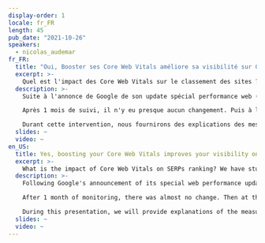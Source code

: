 ```yaml
---
display-order: 1
locale: fr_FR
length: 45
pub_date: "2021-10-26"
speakers:
  - nicolas_audemar
fr_FR:
  title: "Oui, Booster ses Core Web Vitals améliore sa visibilité sur Google"
  excerpt: >-
    Quel est l'impact des Core Web Vitals sur le classement des sites ? C'est ce que nous avons étudié chez SISTRIX, et nous vous partagerons nos résultats.
  description: >-
    Suite à l'annonce de Google de son update spécial performance web ([en savoir plus](https://www.sistrix.fr/blog/google-deploie-la-mise-a-jour-page-experience/)) SISTRIX a engagé des mesures pour suivre les performances d'un échantillon représentatifs de centaines de milliers de sites.

    Après 1 mois de suivi, il n'y eu presque aucun changement. Puis à la fin officielle du déploiement, nous avons découvert que les sites ayant des CWV médiocres ont perdu 3,7 points de pourcentage de moins que la moyenne. Ceux qui en ont de bons ont bondi d'un point ([en savoir plus](https://www.sistrix.fr/blog/mise-a-jour-de-lexperience-des-pages-les-core-web-vitals-sont-un-facteur-de-classement-mesurable/)). 

    Durant cette intervention, nous fournirons des explications des mesures et études réalisés, et prendrons des exemples pour montrer ce qui a été affecté à la hausse ou à la baisse sur les sites.
  slides: ~
  video: ~
en_US:
  title: Yes, boosting your Core Web Vitals improves your visibility on Google
  excerpt: >-
    What is the impact of Core Web Vitals on SERPs ranking? We have studied this at SISTRIX, and we will share our results with you!
  description: >-
    Following Google's announcement of its special web performance update SISTRIX engaged in measurements to track the performance of a representative sample of hundreds of thousands of sites.

    After 1 month of monitoring, there was almost no change. Then at the official end of the rollout, we found that sites with poor CWVs lost 3.7 percentage points less than the average. Those with good ones jumped one point ([read more](https://www.sistrix.com/blog/core-web-vitals-is-a-measurable-ranking-factor/)). 

    During this presentation, we will provide explanations of the measurements and studies conducted, and take examples to show what went up or down at the sites.
  slides: ~
  video: ~
---
```


